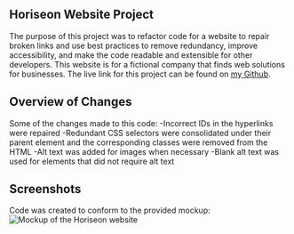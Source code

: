 ## Horiseon Website Project
The purpose of this project was to refactor code for a website to repair broken links and use best practices to remove redundancy, improve accessibility, and make the code readable and extensible for other developers.  This website is for a fictional company that finds web solutions for businesses.  The live link for this project can be found on [my Github](https://zk229.github.io/horiseon/).

## Overview of Changes
Some of the changes made to this code:
-Incorrect IDs in the hyperlinks were repaired
-Redundant CSS selectors were consolidated under their parent element and the corresponding classes were removed from the HTML
-Alt text was added for images when necessary
    -Blank alt text was used for elements that did not require alt text

## Screenshots
Code was created to conform to the provided mockup:
![Mockup of the Horiseon website](/assets/images/mockup.png "The Mockup")